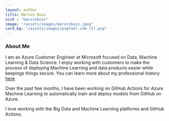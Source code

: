 ```yaml
---
layout: author
title: Marvin Buss
nick : "marvinbuss"
image: "/assets/images/marvinbuss.jpeg"
card_bg: "/assets/images/pngfuel.com (2).png"
---
```


### About Me

I am an Azure Customer Engineer at Microsoft focused on Data, Machine Learning & Data Science. I enjoy working with customers to make the process of deploying Machine Learning and data products easier while keepings things secure. You can learn more about my professional history [here](https://www.linkedin.com/in/marvinbuss/).

Over the past few months, I have been working on GitHub Actions for Azure Machine Learning to automatically train and deploy models from GitHub on Azure.

I love working with the Big Data and Machine Learning platforms and GitHub Actions.
